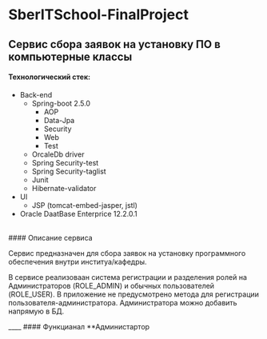 # SberITSchool-FinalProject
## Сервис сбора заявок на установку ПО в компьютерные классы

#### Технологический стек:
+ Back-end
  + Spring-boot 2.5.0
    + AOP
    + Data-Jpa
    + Security
    + Web
    + Test
  + OrcaleDb driver
  + Spring Security-test
  + Spring Security-taglist
  + Junit
  + Hibernate-validator
+ UI
  + JSP (tomcat-embed-jasper, jstl)
+ Oracle DaatBase Enterprice 12.2.0.1 
<br>
#### Описание сервиса
<p> Сервис предназначен для сбора заявок на установку программного обеспечения внутри институа/кафедры. </p>
<p>В сервисе реализоваан система регистрации и разделения ролей на Администраторов (ROLE_ADMIN) и обычных пользователей (ROLE_USER). В приложение не предусмотрено метода для регистрации пользователя-администратора. Администратора можно добавить напрямую в БД.</p>
____  
#### Функцианал
**Администартор



